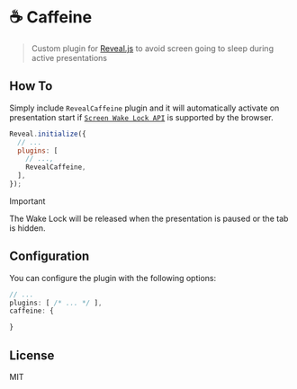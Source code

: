# ☕️ Caffeine

> Custom plugin for [Reveal.js](https://revealjs.com/) to avoid screen going to sleep during active presentations

## How To

Simply include `RevealCaffeine` plugin and it will automatically activate on presentation start if [`Screen Wake Lock API`](https://developer.mozilla.org/en-US/docs/Web/API/Screen_Wake_Lock_API) is supported by the browser.

```js
Reveal.initialize({
  // ...
  plugins: [
    // ...,
    RevealCaffeine,
  ],
});
```

> [!IMPORTANT]  
> The Wake Lock will be released when the presentation is paused or the tab is hidden.

## Configuration

You can configure the plugin with the following options:

```js
// ...
plugins: [ /* ... */ ],
caffeine: {

}
```

## License

MIT
